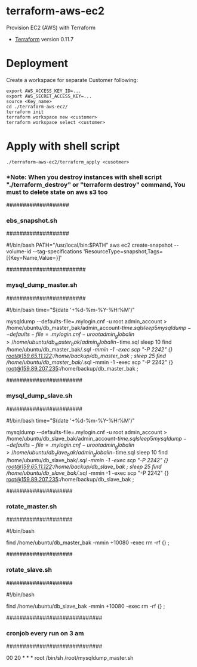 # terraform-aws-ec2
Provision EC2 (AWS) with Terraform

- [Terraform](https://www.terraform.io/downloads.html) version 0.11.7

# Deployment 
Create a workspace for separate Customer following: 

    export AWS_ACCESS_KEY_ID=...
    export AWS_SECRET_ACCESS_KEY=...
    source <Key_name>
    cd ./terraform-aws-ec2/
    terraform init
    terraform workspace new <customer>
    terraform workspace select <customer>

# Apply with shell script
    ./terraform-aws-ec2/terraform_apply <cusotmer>


### *Note: When you destroy instances with shell script "./terraform_destroy" or "terraform destroy" command, You must to delete state on aws s3 too


###################
### ebs_snapshot.sh
###################

#!/bin/bash
PATH="/usr/local/bin:$PATH"
aws ec2 create-snapshot --volume-id <volume-id> --tag-specifications 'ResourceType=snapshot,Tags=[{Key=Name,Value=<name-of-volume>}]'

########################
### mysql_dump_master.sh
########################

#!/bin/bash
time="$(date '+%d-%m-%Y-%H:%M')"

mysqldump --defaults-file=.mylogin.cnf -u root admin_account > /home/ubuntu/db_master_bak/admin_account-$time.sql
sleep 5
mysqldump --defaults-file=.mylogin.cnf -u root admin_globalin > /home/ubuntu/db_master_bak/admin_globalin-$time.sql
sleep 10
find /home/ubuntu/db_master_bak/*.sql -mmin -1 -exec scp "-P 2242" {} root@159.65.11.122:/home/backup/db_master_bak  \;
sleep 25
find /home/ubuntu/db_master_bak/*.sql -mmin -1 -exec scp "-P 2242" {} root@159.89.207.235:/home/backup/db_master_bak  \;


#######################
### mysql_dump_slave.sh
#######################

#!/bin/bash
time="$(date '+%d-%m-%Y-%H:%M')"

mysqldump --defaults-file=.mylogin.cnf -u root admin_account > /home/ubuntu/db_slave_bak/admin_account-$time.sql
sleep 5
mysqldump --defaults-file=.mylogin.cnf -u root admin_globalin > /home/ubuntu/db_slave_bak/admin_globalin-$time.sql
sleep 10
find /home/ubuntu/db_slave_bak/*.sql -mmin -1 -exec scp "-P 2242" {} root@159.65.11.122:/home/backup/db_slave_bak  \;
sleep 25
find /home/ubuntu/db_slave_bak/*.sql -mmin -1 -exec scp "-P 2242" {} root@159.89.207.235:/home/backup/db_slave_bak  \;

####################
### rotate_master.sh
####################

#!/bin/bash

find /home/ubuntu/db_master_bak -mmin +10080 -exec rm -rf {} \;


####################
### rotate_slave.sh
####################

#!/bin/bash

find /home/ubuntu/db_slave_bak -mmin +10080 -exec rm -rf {} \;

#############################
### cronjob every run on 3 am
#############################

00 20  * * *    root    /bin/sh /root/mysqldump_master.sh